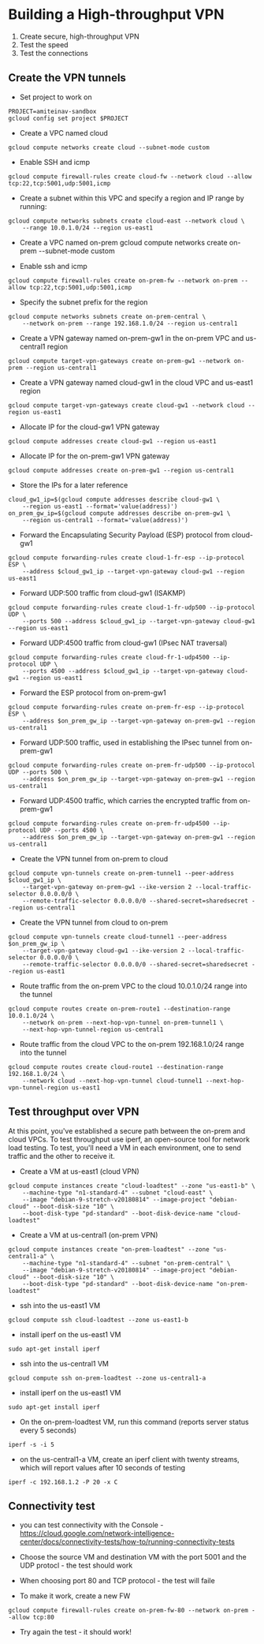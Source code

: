 
# Building a High-throughput VPN
1. Create secure, high-throughput VPN
2. Test the speed
3. Test the connections


## Create the VPN tunnels

* Set project to work on
```
PROJECT=amiteinav-sandbox
gcloud config set project $PROJECT
```
* Create a VPC named cloud
```
gcloud compute networks create cloud --subnet-mode custom
```
* Enable SSH and icmp
```
gcloud compute firewall-rules create cloud-fw --network cloud --allow tcp:22,tcp:5001,udp:5001,icmp
```
* Create a subnet within this VPC and specify a region and IP range by running:
```
gcloud compute networks subnets create cloud-east --network cloud \
    --range 10.0.1.0/24 --region us-east1
```
* Create a VPC named on-prem
gcloud compute networks create on-prem --subnet-mode custom

* Enable ssh and icmp
```
gcloud compute firewall-rules create on-prem-fw --network on-prem --allow tcp:22,tcp:5001,udp:5001,icmp
```
* Specify the subnet prefix for the region
```
gcloud compute networks subnets create on-prem-central \
    --network on-prem --range 192.168.1.0/24 --region us-central1
```
* Create a VPN gateway named on-prem-gw1 in the on-prem VPC and us-central1 region
```
gcloud compute target-vpn-gateways create on-prem-gw1 --network on-prem --region us-central1
```
* Create a VPN gateway named cloud-gw1 in the cloud VPC and us-east1 region
```
gcloud compute target-vpn-gateways create cloud-gw1 --network cloud --region us-east1
```

* Allocate IP for the cloud-gw1 VPN gateway
```
gcloud compute addresses create cloud-gw1 --region us-east1
```
* Allocate IP for the on-prem-gw1 VPN gateway
```
gcloud compute addresses create on-prem-gw1 --region us-central1
```
* Store the IPs for a later reference
```
cloud_gw1_ip=$(gcloud compute addresses describe cloud-gw1 \
    --region us-east1 --format='value(address)')
on_prem_gw_ip=$(gcloud compute addresses describe on-prem-gw1 \
    --region us-central1 --format='value(address)')
```

* Forward the Encapsulating Security Payload (ESP) protocol from cloud-gw1
```
gcloud compute forwarding-rules create cloud-1-fr-esp --ip-protocol ESP \
    --address $cloud_gw1_ip --target-vpn-gateway cloud-gw1 --region us-east1
```
* Forward UDP:500 traffic from cloud-gw1 (ISAKMP)
```
gcloud compute forwarding-rules create cloud-1-fr-udp500 --ip-protocol UDP \
    --ports 500 --address $cloud_gw1_ip --target-vpn-gateway cloud-gw1 --region us-east1
```
* Forward UDP:4500 traffic from cloud-gw1 (IPsec NAT traversal)
```
gcloud compute forwarding-rules create cloud-fr-1-udp4500 --ip-protocol UDP \
    --ports 4500 --address $cloud_gw1_ip --target-vpn-gateway cloud-gw1 --region us-east1
```

* Forward the ESP protocol from on-prem-gw1
```
gcloud compute forwarding-rules create on-prem-fr-esp --ip-protocol ESP \
    --address $on_prem_gw_ip --target-vpn-gateway on-prem-gw1 --region us-central1
```
* Forward UDP:500 traffic, used in establishing the IPsec tunnel from on-prem-gw1
```
gcloud compute forwarding-rules create on-prem-fr-udp500 --ip-protocol UDP --ports 500 \
    --address $on_prem_gw_ip --target-vpn-gateway on-prem-gw1 --region us-central1
```

* Forward UDP:4500 traffic, which carries the encrypted traffic from on-prem-gw1
```
gcloud compute forwarding-rules create on-prem-fr-udp4500 --ip-protocol UDP --ports 4500 \
    --address $on_prem_gw_ip --target-vpn-gateway on-prem-gw1 --region us-central1
```

* Create the VPN tunnel from on-prem to cloud
```
gcloud compute vpn-tunnels create on-prem-tunnel1 --peer-address $cloud_gw1_ip \
    --target-vpn-gateway on-prem-gw1 --ike-version 2 --local-traffic-selector 0.0.0.0/0 \
    --remote-traffic-selector 0.0.0.0/0 --shared-secret=sharedsecret --region us-central1
```
* Create the VPN tunnel from cloud to on-prem
```
gcloud compute vpn-tunnels create cloud-tunnel1 --peer-address $on_prem_gw_ip \
    --target-vpn-gateway cloud-gw1 --ike-version 2 --local-traffic-selector 0.0.0.0/0 \
    --remote-traffic-selector 0.0.0.0/0 --shared-secret=sharedsecret --region us-east1
```

* Route traffic from the on-prem VPC to the cloud 10.0.1.0/24 range into the tunnel
```
gcloud compute routes create on-prem-route1 --destination-range 10.0.1.0/24 \
    --network on-prem --next-hop-vpn-tunnel on-prem-tunnel1 \
    --next-hop-vpn-tunnel-region us-central1
```

* Route traffic from the cloud VPC to the on-prem 192.168.1.0/24 range into the tunnel
```
gcloud compute routes create cloud-route1 --destination-range 192.168.1.0/24 \
    --network cloud --next-hop-vpn-tunnel cloud-tunnel1 --next-hop-vpn-tunnel-region us-east1
```

## Test throughput over VPN
At this point, you've established a secure path between the on-prem and cloud VPCs. To test throughput use iperf, an open-source tool for network load testing. To test, you'll need a VM in each environment, one to send traffic and the other to receive it.

* Create a VM at us-east1 (cloud VPN)
```
gcloud compute instances create "cloud-loadtest" --zone "us-east1-b" \
    --machine-type "n1-standard-4" --subnet "cloud-east" \
    --image "debian-9-stretch-v20180814" --image-project "debian-cloud" --boot-disk-size "10" \
    --boot-disk-type "pd-standard" --boot-disk-device-name "cloud-loadtest"
```
* Create a VM at us-central1 (on-prem VPN)
```
gcloud compute instances create "on-prem-loadtest" --zone "us-central1-a" \
    --machine-type "n1-standard-4" --subnet "on-prem-central" \
    --image "debian-9-stretch-v20180814" --image-project "debian-cloud" --boot-disk-size "10" \
    --boot-disk-type "pd-standard" --boot-disk-device-name "on-prem-loadtest"
```
* ssh into the us-east1 VM
```
gcloud compute ssh cloud-loadtest --zone us-east1-b
```
* install iperf on the us-east1 VM
```
sudo apt-get install iperf
```
* ssh into the us-central1 VM
```
gcloud compute ssh on-prem-loadtest --zone us-central1-a
```
* install iperf on the us-east1 VM
```
sudo apt-get install iperf
```
* On the on-prem-loadtest VM, run this command (reports server status every 5 seconds)
```
iperf -s -i 5
```
* on the us-central1-a VM, create an iperf client with twenty streams, which will report values after 10 seconds of testing
```
iperf -c 192.168.1.2 -P 20 -x C
```

## Connectivity test
* you can test connectivity with the Console - https://cloud.google.com/network-intelligence-center/docs/connectivity-tests/how-to/running-connectivity-tests

* Choose the source VM and destination VM with the port 5001 and the UDP protocl - the test should work

* When choosing port 80 and TCP protocol - the test will faile
* To make it work, create a new FW 
```
gcloud compute firewall-rules create on-prem-fw-80 --network on-prem --allow tcp:80
```
* Try again the test - it should work!


